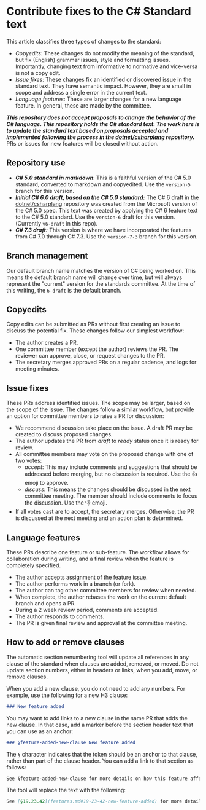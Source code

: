 # Contribute fixes to the C# Standard text

This article classifies three types of changes to the standard:

- *Copyedits*: These changes do not modify the meaning of the standard, but fix (English) grammar issues, style and formatting issues. Importantly, changing text from informative to normative and vice-versa is not a copy edit.
- *Issue fixes*: These changes fix an identified or discovered issue in the standard text. They have semantic impact. However, they are small in scope and address a single error in the current text.
- *Language features*: These are larger changes for a new language feature. In general, these are made by the committee.

***This repository does not accept proposals to change the behavior of the C# language. This repository holds the C# standard text. The work here is to update the standard text based on proposals accepted and implemented following the process in the [dotnet/csharplang](https://github.com/dotnet/csharplang) repository.*** PRs or issues for new features will be closed without action.

## Repository use

- ***C# 5.0 standard in markdown***: This is a faithful version of the C# 5.0 standard, converted to markdown and copyedited. Use the `version-5` branch for this version.
- ***Initial C# 6.0 draft, based on the C# 5.0 standard:*** The C# 6 draft in the [dotnet/csharplang](https://github.com/dotnet/charplang) repository was created from the Microsoft version of the C# 5.0 spec. This text was created by applying the C# 6 feature text to the C# 5.0 standard. Use the `version-6` draft for this version. (Currently `v6-draft` in this repo).
- ***C# 7.3 draft:*** This version is where we have incorporated the features from C# 7.0 through C# 7.3. Use the `version-7-3` branch for this version.

## Branch management

Our default branch name matches the version of C# being worked on. This means the default branch name will change over time, but will always represent the "current" version for the standards committee. At the time of this writing, the `6-draft` is the default branch.

## Copyedits

Copy edits can be submitted as PRs without first creating an issue to discuss the potential fix. These changes follow our simplest workflow:

- The author creates a PR.
- One committee member (except the author) reviews the PR. The reviewer can approve, close, or request changes to the PR.
- The secretary merges approved PRs on a regular cadence, and logs for meeting minutes.

## Issue fixes

These PRs address identified issues. The scope may be larger, based on the scope of the issue. The changes follow a similar workflow, but provide an option for committee members to raise a PR for discussion:

- We recommend discussion take place on the issue. A draft PR may be created to discuss proposed changes.
- The author updates the PR from *draft* to *ready* status once it is ready for review.
- All committee members may vote on the proposed change with one of two votes:
  - *accept*: This may include comments and suggestions that should be addressed before merging, but no discussion is required. Use the :+1: emoji to approve.
  - *discuss*: This means the changes should be discussed in the next committee meeting. The member should include comments to focus the discussion. Use the :-1: emoji.
- If all votes cast are to accept, the secretary merges. Otherwise, the PR is discussed at the next meeting and an action plan is determined.

## Language features

These PRs describe one feature or sub-feature. The workflow allows for collaboration during writing, and a final review when the feature is completely specified.

- The author accepts assignment of the feature issue.
- The author performs work in a branch (or fork).
- The author can tag other committee members for review when needed.
- When complete, the author rebases the work on the current default branch and opens a PR.
- During a 2 week review period, comments are accepted.
- The author responds to comments.
- The PR is given final review and approval at the committee meeting.

## How to add or remove clauses

The automatic section renumbering tool will update all references in any clause of the standard when clauses are added, removed, or moved. Do not update section numbers, either in headers or links, when you add, move, or remove clauses.

When you add a new clause, you do not need to add any numbers. For example, use the following for a new H3 clause:

```markdown
### New feature added
```

You may want to add links to a new clause in the same PR that adds the new clause. In that case, add a marker before the section header text that you can use as an anchor:

```markdown
### §feature-added-new-clause New feature added
```

The `§` character indicates that the token should be an anchor to that clause, rather than part of the clause header. You can add a link to that section as follows:

```markdown
See §feature-added-new-clause for more details on how this feature affects everything.
```

The tool will replace the text with the following:

```markdown
See [§19.23.42](features.md#19-23-42-new-feature-added) for more details on how this feature affects everything.
```
